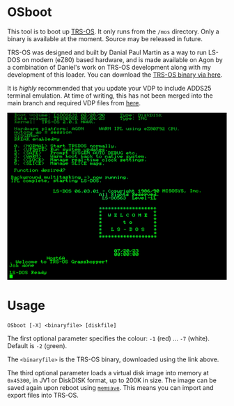 # OSboot
This tool is to boot up [TRS-OS](https://danielpaulmartin.com/home/research/). It only runs from the `/mos` directory. Only a binary is available at the moment. Source may be released in future.

TRS-OS was designed and built by Danial Paul Martin as a way to run LS-DOS on modern (eZ80) based hardware, and is made available on Agon by a combination of Daniel's work on TRS-OS development along with my development of this loader. You can download the [TRS-OS binary via here](https://danielpaulmartin.com/how%20do%20i%20get/).

It is *highly* recommended that you update your VDP to include ADDS25 terminal emulation. At time of writing, this has not been merged into the main branch and required VDP files from [here](https://github.com/sijnstra/vdp-gl).

![TRS-OS screenshot](TRS-OS-boot-20230826_095201.jpg)

# Usage
`OSboot [-X] <binaryfile> [diskfile]`

The first optional parameter specifies the colour: `-1` (red) ... `-7` (white). Default is `-2` (green).

The `<binaryfile>` is the TRS-OS binary, downloaded using the link above.

The third optional parameter loads a virtual disk image into memory at `0x45300`, in JV1 or DiskDISK format, up to 200K in size. The image can be saved again upon reboot using [`memsave`](https://github.com/sijnstra/agon-projects/edit/main/memsave/). This means you can import and export files into TRS-OS.
